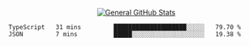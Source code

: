 <p align="center">
  <a href="https://github.com/AndyDevv">
    <img src="https://github-readme-stats.vercel.app/api?username=AndyDevv&custom_title=General%20GitHub%20Stats&theme=aura_dark" alt="General GitHub Stats">
  </a>
</p>

<!--START_SECTION:waka-->
```text
TypeScript   31 mins         ████████████████████░░░░░   79.70 % 
JSON         7 mins          █████░░░░░░░░░░░░░░░░░░░░   19.38 % 
```
<!--END_SECTION:waka-->
